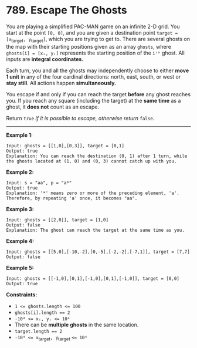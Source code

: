 # 789. Escape The Ghosts

You are playing a simplified PAC-MAN game on an infinite 2-D grid. You start at the point `[0, 0]`, 
and you are given a destination point `target = [x`<sub>target</sub>`, y`<sub>target</sub>`]`, 
which you are trying to get to. There are several ghosts on the map with their starting positions given as an array `ghosts`, 
where `ghosts[i] = [xᵢ, yᵢ]` represents the starting position of the `iᵗʰ` ghost. All inputs are **integral coordinates.**

Each turn, you and all the ghosts may independently choose to either **move 1 unit** in any of the four cardinal directions: 
north, east, south, or west or **stay still**. All actions happen **simultaneously.**

You escape if and only if you can reach the target **before** any ghost reaches you. 
If you reach any square (including the target) at the **same time** as a ghost, it **does not** count as an escape.

Return `true` *if it is possible to escape, otherwise return* `false`.

 
---
**Example 1:**

```
Input: ghosts = [[1,0],[0,3]], target = [0,1]
Output: true
Explanation: You can reach the destination (0, 1) after 1 turn, while the ghosts located at (1, 0) and (0, 3) cannot catch up with you.
```

**Example 2:**

```
Input: s = "aa", p = "a*"
Output: true
Explanation: '*' means zero or more of the preceding element, 'a'. Therefore, by repeating 'a' once, it becomes "aa".
```

**Example 3:**

```
Input: ghosts = [[2,0]], target = [1,0]
Output: false
Explanation: The ghost can reach the target at the same time as you.
```

**Example 4:**

```
Input: ghosts = [[5,0],[-10,-2],[0,-5],[-2,-2],[-7,1]], target = [7,7]
Output: false
```

**Example 5:**

```
Input: ghosts = [[-1,0],[0,1],[-1,0],[0,1],[-1,0]], target = [0,0]
Output: true
```

**Constraints:**

* `1 <= ghosts.length <= 100`
* `ghosts[i].length == 2`
* `-10⁴ <= xᵢ, yᵢ <= 10⁴`
* There can be **multiple ghosts** in the same location.
* `target.length == 2`
* `-10⁴ <= x`<sub>target</sub>`, y`<sub>target</sub> `<= 10⁴`
